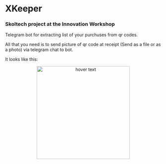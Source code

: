 # XKeeper
### Skoltech project at the Innovation Workshop
Telegram bot for extracting list of your purchuses from qr codes.

All that you need is to send picture of qr code at receipt (Send as a file or as a photo) via telegram chat to bot.

It looks like this:

<p align="center">
  <img src="https://github.com/Vitaly-Protasov/XKeeper/blob/master/workable_prorotype.gif" width="300" title="hover text">
</p>
